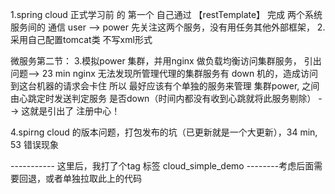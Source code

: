 1.spring cloud 正式学习前 的 第一个 自己通过 【restTemplate】 完成 两个系统服务间的 通信
user --> power 
先关注这两个服务，没有用任务其他外部框架，
2. 采用自己配置tomcat类 不写xml形式

微服务第二节：
3.模拟power 集群，并用nginx 做负载均衡访问集群服务，
引出问题--> 23 min nginx 无法发现所管理代理的集群服务有 down 机的，造成访问到这台机器的请求会卡住
所以 最好应该有个单独的服务来管理 集群power, 之间由心跳定时发送判定服务 是否down（时间内都没有收到心跳就将此服务剔除） -->
这就是引出了 注册中心！

4.spirng cloud 的版本问题，打包发布的坑（已更新就是一个大更新），34 min, 53 错误现象

----------- 这里后，我打了个tag 标签 cloud_simple_demo --------考虑后面需要回退，或者单独拉取此上的代码